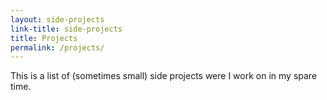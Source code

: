 ```yaml
---
layout: side-projects
link-title: side-projects
title: Projects
permalink: /projects/
---
```

This is a list of (sometimes small) side projects were I work on in my spare time.
